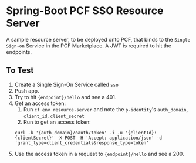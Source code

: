 # Spring-Boot PCF SSO Resource Server

A sample resource server, to be deployed onto PCF, that binds to the `Single Sign-on` Service in the PCF Marketplace.
A JWT is required to hit the endpoints.

## To Test
1. Create a Single Sign-On Service called `sso`
2. Push app.
3. Try to hit `{endpoint}/hello` and see a 401.
4. Get an access token:
    1. Run `cf env resource-server` and note the `p-identity`'s `auth_domain`, `client_id`, `client_secret`
    2. Run to get an access token:
    ```
    curl -k '{auth_domain}/oauth/token' -i -u '{clientId}:{clientSecret}' -X POST -H 'Accept: application/json' -d 'grant_type=client_credentials&response_type=token'
    ```
5. Use the access token in a request to `{endpoint}/hello` and see a 200. 
